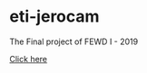 # eti-jerocam
The Final project of FEWD I - 2019

<a href="https://jerocam.github.io/pizza-jerocam/" class="btn btn-dark" target="_blank">Click here</a>
